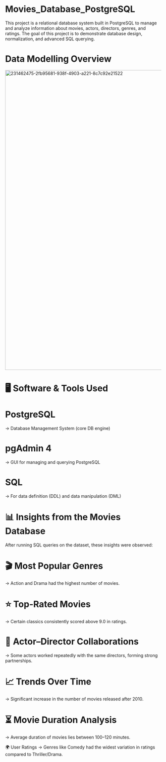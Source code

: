 # Movies_Database_PostgreSQL
This project is a relational database system built in PostgreSQL to manage and analyze information about movies, actors, directors, genres, and ratings. The goal of this project is to demonstrate database design, normalization, and advanced SQL querying.

# Data Modelling Overview
<img width="1840" height="964" alt="231462475-2fb95681-938f-4903-a221-8c7c92e21522" src="https://github.com/user-attachments/assets/5ea82158-b897-4fab-a4f5-5444429f43a3" />

# 🖥️ Software & Tools Used

# PostgreSQL 
→ Database Management System (core DB engine)

# pgAdmin 4 
→ GUI for managing and querying PostgreSQL

# SQL 
→ For data definition (DDL) and data manipulation (DML)

# 📊 Insights from the Movies Database

After running SQL queries on the dataset, these insights were observed:

# 🎬 Most Popular Genres 
→ Action and Drama had the highest number of movies.

# ⭐ Top-Rated Movies 
→ Certain classics consistently scored above 9.0 in ratings.

# 👥 Actor–Director Collaborations 
→ Some actors worked repeatedly with the same directors, forming strong partnerships.

# 📈 Trends Over Time 
→ Significant increase in the number of movies released after 2010.

# ⏳ Movie Duration Analysis 
→ Average duration of movies lies between 100–120 minutes.

🌍 User Ratings → Genres like Comedy had the widest variation in ratings compared to Thriller/Drama.
